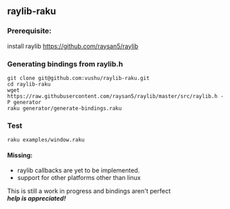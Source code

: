 ## raylib-raku

### Prerequisite:
install raylib
https://github.com/raysan5/raylib

### Generating bindings from raylib.h
```
git clone git@github.com:vushu/raylib-raku.git
cd raylib-raku
wget https://raw.githubusercontent.com/raysan5/raylib/master/src/raylib.h -P generator
raku generator/generate-bindings.raku
```

### Test

```
raku examples/window.raku
```

#### Missing:
- raylib callbacks are yet to be implemented.
- support for other platforms other than linux


This is still a work in progress and bindings aren't perfect  
***help is appreciated!***
